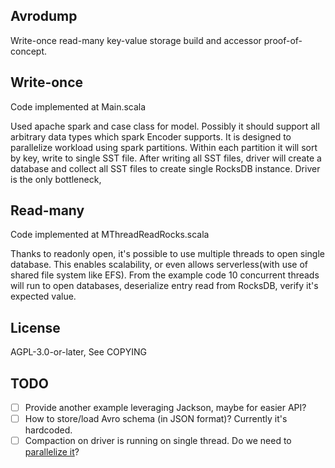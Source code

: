 Avrodump
--------

Write-once read-many key-value storage build and accessor proof-of-concept.

## Write-once

Code implemented at Main.scala

Used apache spark and case class for model. Possibly it should support all
arbitrary data types which spark Encoder supports. It is designed to parallelize
workload using spark partitions. Within each partition it will sort by key,
write to single SST file. After writing all SST files, driver will create a
database and collect all SST files to create single RocksDB instance. Driver is
the only bottleneck, 

## Read-many

Code implemented at MThreadReadRocks.scala

Thanks to readonly open, it's possible to use multiple threads to open single
database. This enables scalability, or even allows serverless(with use of shared
file system like EFS). From the example code 10 concurrent threads will run to
open databases, deserialize entry read from RocksDB, verify it's expected value.

## License

AGPL-3.0-or-later, See COPYING

## TODO

* [ ] Provide another example leveraging Jackson, maybe for easier API?
* [ ] How to store/load Avro schema (in JSON format)? Currently it's hardcoded.
* [ ] Compaction on driver is running on single thread. Do we need to
      [parallelize it](https://rocksdb.org/blog/2016/01/29/compaction_pri.html)?
